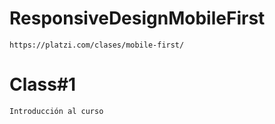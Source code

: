 # ResponsiveDesignMobileFirst
    https://platzi.com/clases/mobile-first/
# Class#1
    Introducción al curso